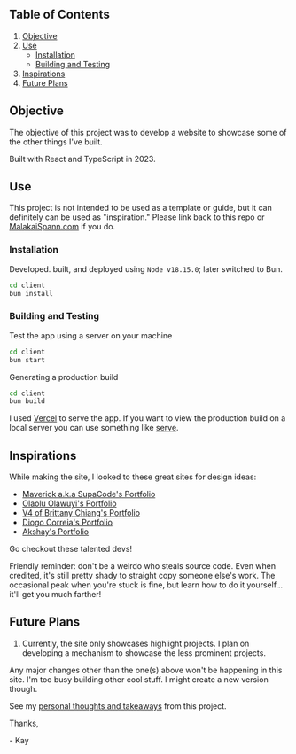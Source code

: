## Table of Contents

1. [Objective](#objective)
2. [Use](#use)
    - [Installation](#installation)
    - [Building and Testing](#building-and-testing)
3. [Inspirations](#inspirations)
4. [Future Plans](#future-plans)

## Objective

The objective of this project was to develop a website to showcase some of the other things I've built.

Built with React and TypeScript in 2023.

## Use

This project is not intended to be used as a template or guide, but it can definitely can be used as "inspiration." Please link back to this repo or [MalakaiSpann.com](https://malakaispann.com) if you do.

### Installation

Developed. built, and deployed using `Node v18.15.0`; later switched to Bun.

```bash
cd client
bun install
```

### Building and Testing

Test the app using a server on your machine

```bash
cd client
bun start
```

Generating a production build

```bash
cd client
bun build
```

I used [Vercel](https://www.Vercel.com) to serve the app. If you want to view the production build on a local server you can use something like [serve](https://www.npmjs.com/package/serve).

## Inspirations

While making the site, I looked to these great sites for design ideas:

-   [Maverick a.k.a SupaCode's Portfolio](https://www.supacode.dev)
-   [Olaolu Olawuyi's Portfolio](https://olaolu.dev/)
-   [V4 of Brittany Chiang's Portfolio](https://v4.brittanychiang.com/)
-   [Diogo Correia's Portfolio](https://diogotc.com/)
-   [Akshay's Portfolio](https://aksh-ai.com/)

Go checkout these talented devs!

Friendly reminder: don't be a weirdo who steals source code. Even when credited, it's still pretty shady to straight copy someone else's work. The occasional peak when you're stuck is fine, but learn how to do it yourself... it'll get you much farther!

## Future Plans

1. Currently, the site only showcases highlight projects. I plan on developing a mechanism to showcase the less prominent projects.

Any major changes other than the one(s) above won't be happening in this site. I'm too busy building other cool stuff. I might create a new version though.

See my [personal thoughts and takeaways](./Final_Thoughts.md) from this project.

Thanks,

\- Kay
